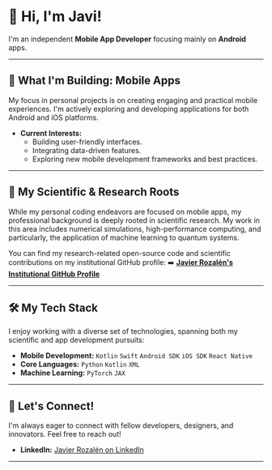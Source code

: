 # 👋 Hi, I'm Javi!

I'm an independent **Mobile App Developer** focusing mainly on **Android** apps.

---

## 📱 What I'm Building: Mobile Apps

My focus in personal projects is on creating engaging and practical mobile experiences. I'm actively exploring and developing applications for both Android and iOS platforms.

* **Current Interests:**
    * Building user-friendly interfaces.
    * Integrating data-driven features.
    * Exploring new mobile development frameworks and best practices.

---

## 🔬 My Scientific & Research Roots

While my personal coding endeavors are focused on mobile apps, my professional background is deeply rooted in scientific research. My work in this area includes numerical simulations, high-performance computing, and particularly, the application of machine learning to quantum systems.

You can find my research-related open-source code and scientific contributions on my institutional GitHub profile:
➡️ **[Javier Rozalén's Institutional GitHub Profile](https://github.com/javier-rozalen)**

---

## 🛠️ My Tech Stack

I enjoy working with a diverse set of technologies, spanning both my scientific and app development pursuits:

* **Mobile Development:** `Kotlin` `Swift` `Android SDK` `iOS SDK` `React Native`
* **Core Languages:** `Python` `Kotlin` `XML`
* **Machine Learning:** `PyTorch` `JAX`

---

## 🤝 Let's Connect!

I'm always eager to connect with fellow developers, designers, and innovators. Feel free to reach out!

* **LinkedIn:** [Javier Rozalén on LinkedIn](https://www.linkedin.com/in/javier-rozalén-sarmiento-669582240/)

---
